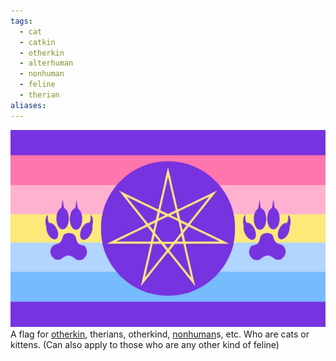 ```yaml
---
tags:
  - cat
  - catkin
  - otherkin
  - alterhuman
  - nonhuman
  - feline
  - therian
aliases: 
---
```

![catkin.png](../../images/catkin.png)  
A flag for [otherkin](./otherkin.md), therians, otherkind, [nonhuman](../nonhuman/nonhuman.md)s, etc. Who are cats or kittens. (Can also apply to those who are any other kind of feline)